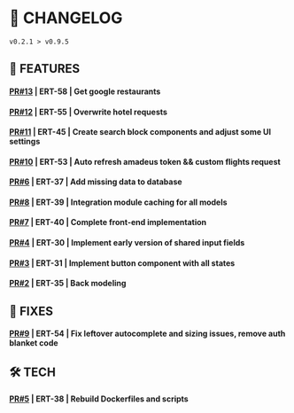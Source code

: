 # 📎 CHANGELOG

```
v0.2.1 > v0.9.5
```

## 🚀 FEATURES

#### **[PR#13](https://github.com/FroggEater/800tweb-18/pull/13) | ERT-58 | Get google restaurants**

#### **[PR#12](https://github.com/FroggEater/800tweb-18/pull/12) | ERT-55 | Overwrite hotel requests**

#### **[PR#11](https://github.com/FroggEater/800tweb-18/pull/11) | ERT-45 | Create search block components and adjust some UI settings**

#### **[PR#10](https://github.com/FroggEater/800tweb-18/pull/10) | ERT-53 | Auto refresh amadeus token && custom flights request**

#### **[PR#6](https://github.com/FroggEater/800tweb-18/pull/6) | ERT-37 | Add missing data to database**

#### **[PR#8](https://github.com/FroggEater/800tweb-18/pull/8) | ERT-39 | Integration module caching for all models**

#### **[PR#7](https://github.com/FroggEater/800tweb-18/pull/7) | ERT-40 | Complete front-end implementation**

#### **[PR#4](https://github.com/FroggEater/800tweb-18/pull/4) | ERT-30 | Implement early version of shared input fields**

#### **[PR#3](https://github.com/FroggEater/800tweb-18/pull/3) | ERT-31 | Implement button component with all states**

#### **[PR#2](https://github.com/FroggEater/800tweb-18/pull/2) | ERT-35 | Back modeling**


## 🐛 FIXES

#### **[PR#9](https://github.com/FroggEater/800tweb-18/pull/9) | ERT-54 | Fix leftover autocomplete and sizing issues, remove auth blanket code**


## 🛠️ TECH

#### **[PR#5](https://github.com/FroggEater/800tweb-18/pull/5) | ERT-38 | Rebuild Dockerfiles and scripts**



